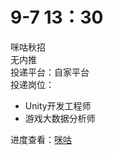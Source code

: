# 9-7 13：30
咪咕秋招  
无内推  
投递平台：自家平台  
投递岗位：
+ Unity开发工程师
+ 游戏大数据分析师

进度查看：[咪咕](https://www.migu.cn/about/join/jobs-2-0-0.html)
